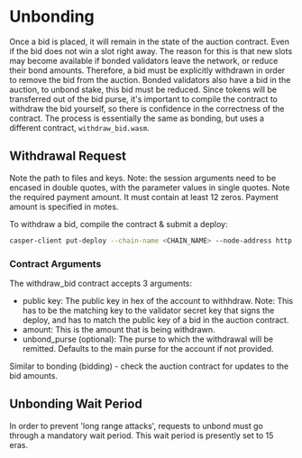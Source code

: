 Unbonding
=========

Once a bid is placed, it will remain in the state of the auction contract. Even if the bid does not win a slot right away. The reason for this is that new slots may become available if bonded validators leave the network, or reduce their bond amounts. Therefore, a bid must be explicitly withdrawn in order to remove the bid from the auction. Bonded validators also have a bid in the auction, to unbond stake, this bid must be reduced. Since tokens will be transferred out of the bid purse, it's important to compile the contract to withdraw the bid yourself, so there is confidence in the correctness of the contract.  The process is essentially the same as bonding, but uses a different contract, `withdraw_bid.wasm`.

## Withdrawal Request
Note the path to files and keys. Note: the session arguments need to be encased in double quotes, with the parameter values in single quotes. Note the required payment amount. It must contain at least 12 zeros. Payment amount is specified in motes.


To withdraw a bid, compile the contract & submit a deploy:
```bash
casper-client put-deploy --chain-name <CHAIN_NAME> --node-address http://<HOST>:<PORT> --secret-key <VALIDATOR_SECRET_KEY>.pem --session-path  withdraw_bid.wasm  --payment-amount 10000000  --session-arg=public_key:"public_key='<VALIDATOR_PUBLIC_KEY_HEX>'" --session-arg=amount:"u512='<AMOUNT_TO_WITHDRAW>'" --session-arg=unbond_purse:"opt_uref='null'"
```

### Contract Arguments
The withdraw_bid contract accepts 3 arguments:

* public key: The public key in hex of the account to withhdraw. Note: This has to be the matching key to the validator secret key that signs the deploy, and has to match the public key of a bid in the auction contract.
* amount: This is the amount that is being withdrawn.
* unbond_purse (optional): The purse to which the withdrawal will be remitted. Defaults to the main purse for the account if not provided.

Similar to bonding (bidding) - check the auction contract for updates to the bid amounts.  

## Unbonding Wait Period
In order to prevent 'long range attacks', requests to unbond must go through a mandatory wait period. This wait period is presently set to 15 eras.   


